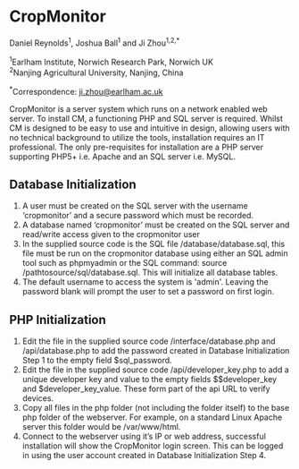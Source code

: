 # CropMonitor

Daniel Reynolds<sup>1</sup>, Joshua Ball<sup>1</sup> and Ji Zhou<sup>1,2,*</sup>

<sup>1</sup>Earlham Institute, Norwich Research Park, Norwich UK  
<sup>2</sup>Nanjing Agricultural University, Nanjing, China

<sup>*</sup>Correspondence: ji.zhou@earlham.ac.uk


CropMonitor is a server system which runs on a network enabled web server.
To install CM, a functioning PHP and SQL server is required. Whilst CM is designed
to be easy to use and intuitive in design, allowing users with no technical background
to utilize the tools, installation requires an IT professional. The only pre-requisites
for installation are a PHP server supporting PHP5+ i.e. Apache and an SQL server
i.e. MySQL.

## Database Initialization

1.	A user must be created on the SQL server with the username ‘cropmonitor’ and a
    secure password which must be recorded. 
2.	A database named ‘cropmonitor’ must be created on the SQL server and read/write
    access given to the cropmonitor user
3.	In the supplied source code is the SQL file /database/database.sql, this file must be
    run on the cropmonitor database using either an SQL admin tool such as phpmyadmin or
    the SQL command: source /pathtosource/sql/database.sql. This will initialize all
	database tables.
4.	The default username to access the system is 'admin'. Leaving the password blank will prompt
	the user to set a password on first login.

## PHP Initialization

1.	Edit the file in the supplied source code /interface/database.php and /api/database.php
    to add the password created in Database Initialization Step 1 to the empty field $sql_password.
2.	Edit the file in the supplied source code /api/developer_key.php to add a unique developer
    key and value to the empty fields $$developer_key and $developer_key_value. These form part
	of the api URL to verify devices.
3.	Copy all files in the php folder (not including the folder itself) to the base php
    folder of the webserver. For example, on a standard Linux Apache server this folder
	would be /var/www/html.
4.	Connect to the webserver using it’s IP or web address, successful installation will
    show the CropMonitor login screen. This can be logged in using the user account created
	in Database Initialization Step 4.
